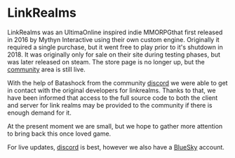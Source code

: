# LinkRealms

LinkRealms was an UltimaOnline inspired indie MMORPGthat first released in 2016 by Mythyn Interactive using their own custom engine. Originally it required a single purchase, but it went free to play prior to it's shutdown in 2018.
It was originally only for sale on their site during testing phases, but was later released on steam. The store page is no longer up, but the [community](https://steamcommunity.com/app/402450/) area is still live. 

With the help of Batashock from the community [discord](https://discord.com/invite/CtTnqyFGyS) we were able to get in contact with the original developers for linkrealms.
Thanks to that, we have been informed that access to the full source code to both the client and server for link realms may be provided to the community if there is enough demand for it.

At the present moment we are small, but we hope to gather more attention to bring back this once loved game.

For live updates, [discord](https://discord.com/invite/CtTnqyFGyS) is best, however we also have a [BlueSky](https://bsky.app/profile/linkrealms.bsky.social) account.
